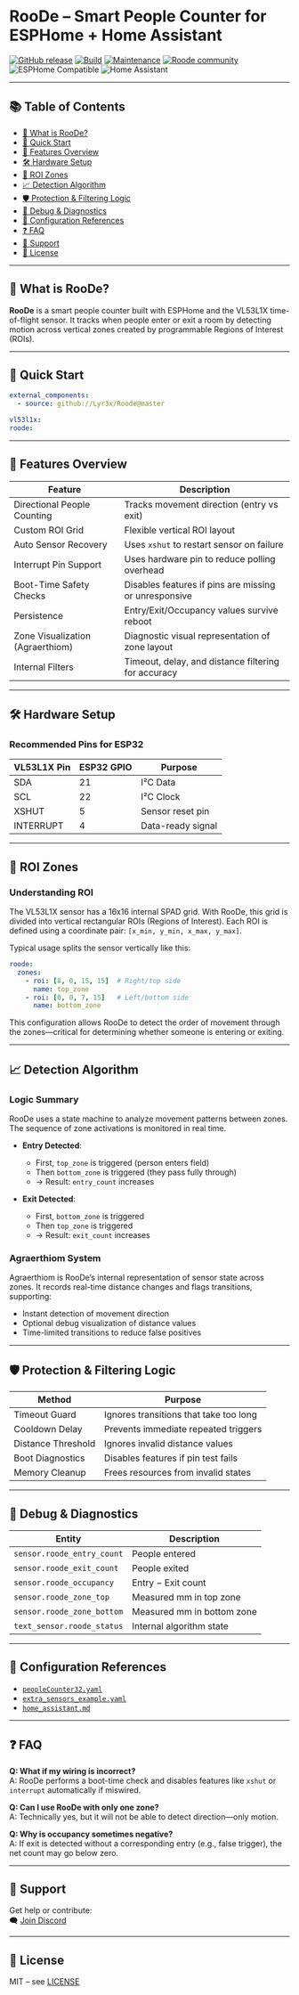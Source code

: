 # RooDe – Smart People Counter for ESPHome + Home Assistant

[![GitHub release](https://img.shields.io/github/v/tag/Lyr3x/Roode?style=flat-square)](https://GitHub.com/Lyr3x/Roode/releases/)
[![Build](https://img.shields.io/github/workflow/status/Lyr3x/Roode/CI?style=flat-square)](https://github.com/Lyr3x/Roode/blob/master/.github/workflows/ci.yml)
[![Maintenance](https://img.shields.io/maintenance/yes/2025?style=flat-square)](https://GitHub.com/Lyr3x/Roode/graphs/commit-activity)
[![Roode community](https://img.shields.io/discord/879407995837087804.svg?label=Discord&logo=Discord&colorB=7289da&style=for-the-badge)](https://discord.gg/hU9SvSXMHs)
![ESPHome Compatible](https://img.shields.io/badge/ESPHome-supported-blue?style=flat-square)
![Home Assistant](https://img.shields.io/badge/Home%20Assistant-Ready-brightgreen?style=flat-square)

---

## 📚 Table of Contents
- [📌 What is RooDe?](#-what-is-roode)
- [🚀 Quick Start](#-quick-start)
- [🔧 Features Overview](#-features-overview)
- [🛠️ Hardware Setup](#-hardware-setup)
- [🧬 ROI Zones](#-roi-zones)
- [📈 Detection Algorithm](#-detection-algorithm)
- [🛡️ Protection & Filtering Logic](#-protection--filtering-logic)
- [🧪 Debug & Diagnostics](#-debug--diagnostics)
- [📘 Configuration References](#-configuration-references)
- [❓ FAQ](#-faq)
- [💬 Support](#-support)
- [📜 License](#-license)

---

## 📌 What is RooDe?

**RooDe** is a smart people counter built with ESPHome and the VL53L1X time-of-flight sensor. It tracks when people enter or exit a room by detecting motion across vertical zones created by programmable Regions of Interest (ROIs).

---

## 🚀 Quick Start

```yaml
external_components:
  - source: github://Lyr3x/Roode@master

vl53l1x:
roode:
```

---

## 🔧 Features Overview

| Feature                          | Description |
|----------------------------------|-------------|
| Directional People Counting      | Tracks movement direction (entry vs exit) |
| Custom ROI Grid                  | Flexible vertical ROI layout |
| Auto Sensor Recovery             | Uses `xshut` to restart sensor on failure |
| Interrupt Pin Support            | Uses hardware pin to reduce polling overhead |
| Boot-Time Safety Checks          | Disables features if pins are missing or unresponsive |
| Persistence                      | Entry/Exit/Occupancy values survive reboot |
| Zone Visualization (Agraerthiom)| Diagnostic visual representation of zone layout |
| Internal Filters                 | Timeout, delay, and distance filtering for accuracy |

---

## 🛠️ Hardware Setup

### Recommended Pins for ESP32

| VL53L1X Pin | ESP32 GPIO | Purpose           |
|-------------|------------|-------------------|
| SDA         | 21         | I²C Data          |
| SCL         | 22         | I²C Clock         |
| XSHUT       | 5          | Sensor reset pin  |
| INTERRUPT   | 4          | Data-ready signal |

---

## 🧬 ROI Zones

### Understanding ROI

The VL53L1X sensor has a 16x16 internal SPAD grid. With RooDe, this grid is divided into vertical rectangular ROIs (Regions of Interest). Each ROI is defined using a coordinate pair: `[x_min, y_min, x_max, y_max]`.

Typical usage splits the sensor vertically like this:

```yaml
roode:
  zones:
    - roi: [8, 0, 15, 15]  # Right/top side
      name: top_zone
    - roi: [0, 0, 7, 15]   # Left/bottom side
      name: bottom_zone
```

This configuration allows RooDe to detect the order of movement through the zones—critical for determining whether someone is entering or exiting.

---

## 📈 Detection Algorithm

### Logic Summary

RooDe uses a state machine to analyze movement patterns between zones. The sequence of zone activations is monitored in real time.

- **Entry Detected**:  
  - First, `top_zone` is triggered (person enters field)
  - Then `bottom_zone` is triggered (they pass fully through)
  - → Result: `entry_count` increases

- **Exit Detected**:  
  - First, `bottom_zone` is triggered
  - Then `top_zone` is triggered
  - → Result: `exit_count` increases

### Agraerthiom System

Agraerthiom is RooDe’s internal representation of sensor state across zones. It records real-time distance changes and flags transitions, supporting:

- Instant detection of movement direction
- Optional debug visualization of distance values
- Time-limited transitions to reduce false positives

---

## 🛡️ Protection & Filtering Logic

| Method               | Purpose                                  |
|----------------------|------------------------------------------|
| Timeout Guard        | Ignores transitions that take too long   |
| Cooldown Delay       | Prevents immediate repeated triggers     |
| Distance Threshold   | Ignores invalid distance values          |
| Boot Diagnostics     | Disables features if pin test fails      |
| Memory Cleanup       | Frees resources from invalid states      |

---

## 🧪 Debug & Diagnostics

| Entity                         | Description                   |
|--------------------------------|-------------------------------|
| `sensor.roode_entry_count`     | People entered                |
| `sensor.roode_exit_count`      | People exited                 |
| `sensor.roode_occupancy`       | Entry − Exit count            |
| `sensor.roode_zone_top`        | Measured mm in top zone       |
| `sensor.roode_zone_bottom`     | Measured mm in bottom zone    |
| `text_sensor.roode_status`     | Internal algorithm state      |

---

## 📘 Configuration References

- [`peopleCounter32.yaml`](peopleCounter32.yaml)  
- [`extra_sensors_example.yaml`](extra_sensors_example.yaml)  
- [`home_assistant.md`](home_assistant.md)

---

## ❓ FAQ

**Q: What if my wiring is incorrect?**  
A: RooDe performs a boot-time check and disables features like `xshut` or `interrupt` automatically if miswired.

**Q: Can I use RooDe with only one zone?**  
A: Technically yes, but it will not be able to detect direction—only motion.

**Q: Why is occupancy sometimes negative?**  
A: If exit is detected without a corresponding entry (e.g., false trigger), the net count may go below zero.

---

## 💬 Support

Get help or contribute:  
🗨️ [Join Discord](https://discord.gg/hU9SvSXMHs)

---

## 📜 License

MIT – see [LICENSE](LICENSE)
